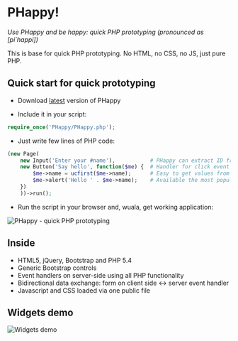 # PHappy!

*Use PHappy and be happy: quick PHP prototyping (pronounced as [pi`happi])*

This is base for quick PHP prototyping. No HTML, no CSS, no JS, just pure PHP.

## Quick start for quick prototyping

- Download [latest](https://github.com/ptrofimov/phappy/zipball/master) version of PHappy

- Include it in your script:

```php
require_once('PHappy/PHappy.php');
```
- Just write few lines of PHP code:

```php
(new Page(
	new Input('Enter your #name'),           # PHappy can extract ID from label
	new Button('Say hello', function($me) {  # Handler for click event (executed on server-side)
		$me->name = ucfirst($me->name);      # Easy to get values from page, easy to set
		$me->alert('Hello ' . $me->name);    # Available the most popular javascript and jQuery functions
	})
	))->run();
```

- Run the script in your browser and, wuala, get working application:

![PHappy - quick PHP prototyping](https://raw.github.com/ptrofimov/phappy/master/example/picture.png)

## Inside

- HTML5, jQuery, Bootstrap and PHP 5.4
- Generic Bootstrap controls
- Event handlers on server-side using all PHP functionality
- Bidirectional data exchange: form on client side <-> server event handler
- Javascript and CSS loaded via one public file

## Widgets demo

![Widgets demo](https://raw.github.com/ptrofimov/phappy/master/example/widgets.png)
